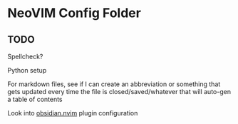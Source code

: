 # NeoVIM Config Folder
## TODO
Spellcheck?

Python setup

For markdown files, see if I can create an abbreviation or something that gets updated every time the file is closed/saved/whatever that will auto-gen a table of contents

Look into [obsidian.nvim](https://github.com/epwalsh/obsidian.nvim) plugin configuration
